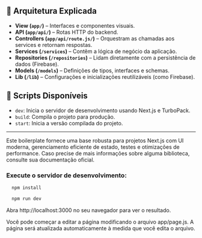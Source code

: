 ## 🧩 Arquitetura Explicada

- **View (`app/`)** – Interfaces e componentes visuais.
- **API (`app/api/`)** – Rotas HTTP do backend.
- **Controllers (`app/api/route.js/`)** – Orquestram as chamadas aos services e retornam respostas.
- **Services (`/services`)** – Contêm a lógica de negócio da aplicação.
- **Repositories (`/repositories`)** – Lidam diretamente com a persistência de dados (Firebase).
- **Models (`/models`)** – Definições de tipos, interfaces e schemas.
- **Lib (`/lib`)** – Configurações e inicializações reutilizáveis (como Firebase).


## 📜 Scripts Disponíveis

- `dev`: Inicia o servidor de desenvolvimento usando Next.js e TurboPack.
- `build`: Compila o projeto para produção.
- `start`: Inicia a versão compilada do projeto.

---

Este boilerplate fornece uma base robusta para projetos Next.js com UI moderna, gerenciamento eficiente de estado, testes e otimizações de performance. Caso precise de mais informações sobre alguma biblioteca, consulte sua documentação oficial.


### Execute o servidor de desenvolvimento:

```bash
  npm install

  npm run dev
```
Abra http://localhost:3000 no seu navegador para ver o resultado.

Você pode começar a editar a página modificando o arquivo app/page.js. A página será atualizada automaticamente à medida que você edita o arquivo.
